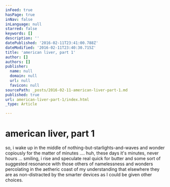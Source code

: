 ```yaml
---
inFeed: true
hasPage: true
inNav: false
inLanguage: null
starred: false
keywords: []
description: ''
datePublished: '2016-02-11T23:41:00.788Z'
dateModified: '2016-02-11T23:40:30.715Z'
title: 'american liver, part 1'
author: []
authors: []
publisher:
  name: null
  domain: null
  url: null
  favicon: null
sourcePath: _posts/2016-02-11-american-liver-part-1.md
published: true
url: american-liver-part-1/index.html
_type: Article

---
```

# american liver, part 1

so, i wake up in the middle of nothing-but-starlights-and-waves and wonder copiously for the matter of minutes .... huh, these days it's minutes, never hours ... smiling, i rise and speculate real quick for butter and some sort of suggested resonance with those others of namelessness and wonders percolating in the aetheric coast of my understanding that elsewhere they are as non-distracted by the smarter devices as I could be given other choices.